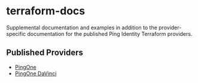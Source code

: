 # terraform-docs

Supplemental documentation and examples in addition to the provider-specific documentation for the published Ping Identity Terraform providers.

## Published Providers

* [PingOne](https://registry.terraform.io/providers/pingidentity/pingone/latest)
* [PingOne DaVinci](https://registry.terraform.io/providers/pingidentity/davinci/latest)